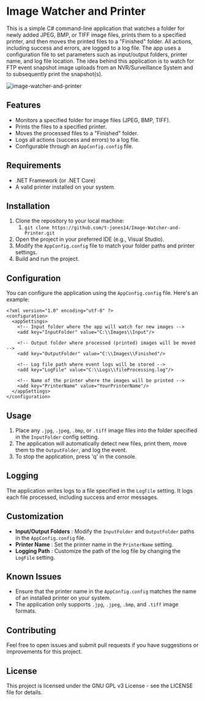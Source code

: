 # Image Watcher and Printer

This is a simple C# command-line application that watches a folder for newly added JPEG, BMP, or TIFF image files, prints them to a specified printer, and then moves the printed files to a "Finished" folder. All actions, including success and errors, are logged to a log file. The app uses a configuration file to set parameters such as input/output folders, printer name, and log file location. The idea behind this application is to watch for FTP event snapshot image uploads from an NVR/Surveillance System and to subsequently print the snapshot(s).

![image-watcher-and-printer](https://github.com/user-attachments/assets/ab9a693c-d500-4199-b55c-9d7a40788d66)

## Features

- Monitors a specified folder for image files (JPEG, BMP, TIFF).
- Prints the files to a specified printer.
- Moves the processed files to a "Finished" folder.
- Logs all actions (success and errors) to a log file.
- Configurable through an `AppConfig.config` file.

## Requirements

- .NET Framework (or .NET Core)
- A valid printer installed on your system.

## Installation

1. Clone the repository to your local machine:
   1. `git clone https://github.com/t-jones14/Image-Watcher-and-Printer.git `
2. Open the project in your preferred IDE (e.g., Visual Studio).
3. Modify the `AppConfig.config` file to match your folder paths and printer settings.
4. Build and run the project.

## Configuration

You can configure the application using the `AppConfig.config` file. Here's an example:

```
<?xml version="1.0" encoding="utf-8" ?>
<configuration>
  <appSettings>
    <!-- Input folder where the app will watch for new images -->
    <add key="InputFolder" value="C:\\Images\\Input"/>

    <!-- Output folder where processed (printed) images will be moved -->
    <add key="OutputFolder" value="C:\\Images\\Finished"/>

    <!-- Log file path where event logs will be stored -->
    <add key="LogFile" value="C:\\Logs\\fileProcessing.log"/>

    <!-- Name of the printer where the images will be printed -->
    <add key="PrinterName" value="YourPrinterName"/>
  </appSettings>
</configuration>
```

## Usage

1. Place any `.jpg`, `.jpeg`, `.bmp`, or `.tiff` image files into the folder specified in the `InputFolder` config setting.
2. The application will automatically detect new files, print them, move them to the `OutputFolder`, and log the event.
3. To stop the application, press 'q' in the console.

## Logging

The application writes logs to a file specified in the `LogFile` setting. It logs each file processed, including success and error messages.

## Customization

* **Input/Output Folders** : Modify the `InputFolder` and `OutputFolder` paths in the `AppConfig.config` file.
* **Printer Name** : Set the printer name in the `PrinterName` setting.
* **Logging Path** : Customize the path of the log file by changing the `LogFile` setting.

## Known Issues

* Ensure that the printer name in the `AppConfig.config` matches the name of an installed printer on your system.
* The application only supports `.jpg`, `.jpeg`, `.bmp`, and `.tiff` image formats.

## Contributing

Feel free to open issues and submit pull requests if you have suggestions or improvements for this project.

## License

This project is licensed under the GNU GPL v3 License - see the LICENSE file for details.
